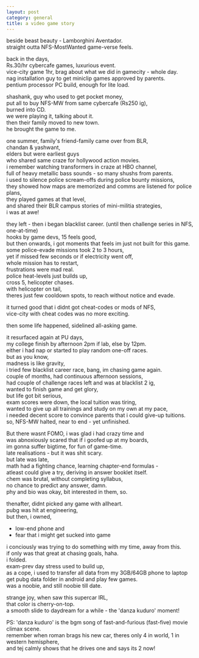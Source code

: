 ```yaml
---    
layout: post    
category: general    
title: a video game story    
---    
```

  
beside beast beauty - Lamborghini Aventador.  
straight outta NFS-MostWanted game-verse feels.  
  
back in the days,   
Rs.30/hr cybercafe games, luxurious event.  
vice-city game 1hr, brag about what we did in gamecity - whole day.  
nag installation guy to get miniclip games approved by parents.  
pentium processor PC build, enough for lite load.  
  
shashank, guy who used to get pocket money,   
put all to buy NFS-MW from same cybercafe (Rs250 ig),   
burned into CD.  
we were playing it, talking about it.   
then their family moved to new town.  
he brought the game to me.  
  
one summer, family's friend-family came over from BLR,   
chandan & yashwant,   
elders but were earliest guys   
who shared same craze for hollywood action movies.  
i remember watching transformers in craze at HBO channel,  
full of heavy metallic bass sounds - so many shushs from parents.  
i used to silence police scream-offs during police bounty missions,  
they showed how maps are memorized and comms are listened for police plans,  
they played games at that level,   
and shared their BLR campus stories of mini-militia strategies,  
i was at awe!  
  
they left - then i began blacklist career. (until then challenge series in NFS, one-at-time)  
hooks by game devs, 15 feels good,   
but then onwards, i got moments that feels im just not built for this game.  
some police-evade missions took 2 to 3 hours,   
yet if missed few seconds or if electricity went off,  
whole mission has to restart,   
frustrations were mad real.  
police heat-levels just builds up,   
cross 5, helicopter chases.  
with helicopter on tail,   
theres just few cooldown spots, to reach without notice and evade.  
  
it turned good that i didnt got cheat-codes or mods of NFS,  
vice-city with cheat codes was no more exciting.  
  
then some life happened, sidelined all-asking game.  
  
it resurfaced again at PU days,  
my college finish by afternoon 2pm if lab, else by 12pm.  
either i had nap or started to play random one-off races.  
but as you know,   
madness is like gravity,  
i tried few blacklist career race, bang, im chasing game again.  
couple of months, had continuous afternoon sessions,  
had couple of challenge races left and was at blacklist 2 ig,  
wanted to finish game and get glory,   
but life got bit serious,  
exam scores were down, the local tuition was tiring,  
wanted to give up all trainings and study on my own at my pace,  
i needed decent score to convince parents that i could give-up tuitions.  
so, NFS-MW halted, near to end - yet unfinished.  
  
But there wasnt FOMO, i was glad i had crazy time and   
was abnoxiously scared that if i goofed up at my boards,  
im gonna suffer bigtime, for fun of game-time.   
late realisations - but it was shit scary.  
but late was late,   
math had a fighting chance, learning chapter-end formulas -   
atleast could give a try, deriving in answer booklet itself.  
chem was brutal, without completing syllabus,   
no chance to predict any answer, damn.  
phy and bio was okay, bit interested in them, so.  
  
thenafter, didnt picked any game with allheart.  
pubg was hit at engineering,  
but then, i owned,  
- low-end phone and   
- fear that i might get sucked into game  
  
i conciously was trying to do something with my time, away from this.  
if only was that great at chasing goals, haha.  
i folded.   
exam-prev day stress used to build up,  
as a cope, i used to transfer all data from my 3GB/64GB phone to laptop   
get pubg data folder in android and play few games.  
was a noobie, and still noobie till date.  
  
strange joy, when saw this supercar IRL,  
that color is cherry-on-top.  
a smooth slide to daydream for a while - the 'danza kuduro' moment!  
  
PS: 'danza kuduro' is the bgm song of fast-and-furious (fast-five) movie climax scene.  
remember when roman brags his new car, theres only 4 in world, 1 in western hemisphere,  
and tej calmly shows that he drives one and says its 2 now!
